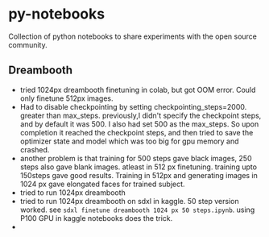 # py-notebooks

Collection of python notebooks to share experiments with the open source community.

## Dreambooth
- tried 1024px dreambooth finetuning in colab, but got OOM error. Could only finetune 512px images.
- Had to disable checkpointing by setting checkpointing_steps=2000. greater than max_steps. previously,I didn't specify the checkpoint steps, and by default it was 500. I also had set 500 as the max_steps. So upon completion it reached the checkpoint steps, and then tried to save the optimizer state and model which was too big for gpu memory and crashed. 
- another problem is that training for 500 steps gave black images, 250 steps also gave blank images. atleast in 512 px finetuning. training upto 150steps gave good results. Training in 512px and generating images in 1024 px gave elongated faces for trained subject.
- tried to run 1024px dreambooth
- tried to run 1024px dreambooth on sdxl in kaggle. 50 step version worked. see `sdxl finetune dreambooth 1024 px 50 steps.ipynb`. using P100 GPU in kaggle notebooks does the trick.
- 
